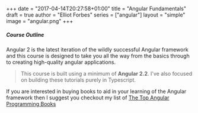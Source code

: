 +++
date = "2017-04-14T20:27:58+01:00"
title = "Angular Fundamentals"
draft = true
author = "Elliot Forbes"
series = ["angular"]
layout = "simple"
image = "angular.png"
+++

##### Course Outline

Angular 2 is the latest iteration of the wildly successful Angular framework and this course is designed to take you all the way from the basics through to creating high-quality angular applications. 

> This course is built using a minimum of **Angular 2.2**. I've also focused on building these tutorials purely in Typescript.

If you are interested in buying books to aid in your learning of the Angular framework then I suggest you checkout my list of [The Top Angular Programming Books](/typescript/angular/best-books-for-learning-angular/)
